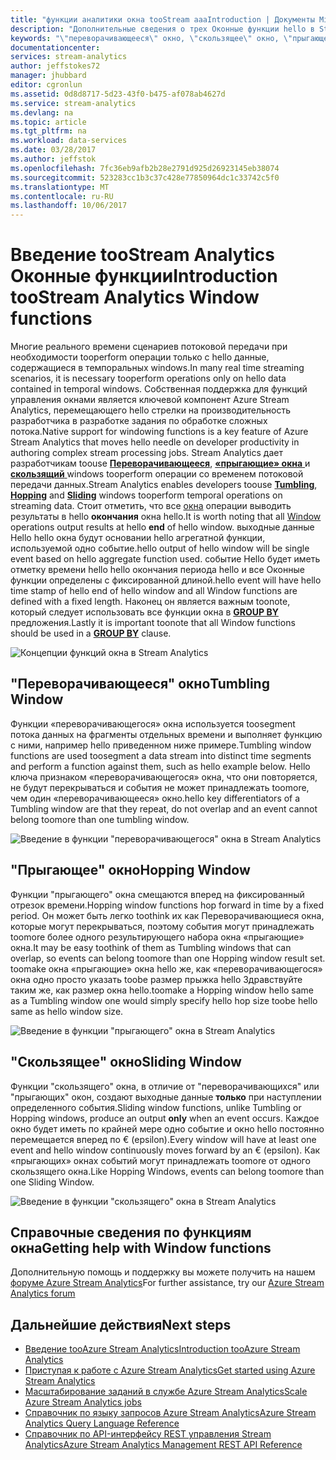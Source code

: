```yaml
---
title: "функции аналитики окна tooStream aaaIntroduction | Документы Microsoft"
description: "Дополнительные сведения о трех Оконные функции hello в Stream Analytics («переворачивающееся», «прыгающее», перемещая)."
keywords: "\"переворачивающееся\" окно, \"скользящее\" окно, \"прыгающее\" окно"
documentationcenter: 
services: stream-analytics
author: jeffstokes72
manager: jhubbard
editor: cgronlun
ms.assetid: 0d8d8717-5d23-43f0-b475-af078ab4627d
ms.service: stream-analytics
ms.devlang: na
ms.topic: article
ms.tgt_pltfrm: na
ms.workload: data-services
ms.date: 03/28/2017
ms.author: jeffstok
ms.openlocfilehash: 7fc36eb9afb2b28e2791d925d26923145eb38074
ms.sourcegitcommit: 523283cc1b3c37c428e77850964dc1c33742c5f0
ms.translationtype: MT
ms.contentlocale: ru-RU
ms.lasthandoff: 10/06/2017
---
```

# <a name="introduction-toostream-analytics-window-functions"></a><span data-ttu-id="10af0-104">Введение tooStream Analytics Оконные функции</span><span class="sxs-lookup"><span data-stu-id="10af0-104">Introduction tooStream Analytics Window functions</span></span>
<span data-ttu-id="10af0-105">Многие реального времени сценариев потоковой передачи при необходимости tooperform операции только с hello данные, содержащиеся в темпоральных windows.</span><span class="sxs-lookup"><span data-stu-id="10af0-105">In many real time streaming scenarios, it is necessary tooperform operations only on hello data contained in temporal windows.</span></span> <span data-ttu-id="10af0-106">Собственная поддержка для функций управления окнами является ключевой компонент Azure Stream Analytics, перемещающего hello стрелки на производительность разработчика в разработке задания по обработке сложных потока.</span><span class="sxs-lookup"><span data-stu-id="10af0-106">Native support for windowing functions is a key feature of Azure Stream Analytics that moves hello needle on developer productivity in authoring complex stream processing jobs.</span></span> <span data-ttu-id="10af0-107">Stream Analytics дает разработчикам toouse [ **Переворачивающееся**](https://msdn.microsoft.com/library/dn835055.aspx), [ **«прыгающие» окна** ](https://msdn.microsoft.com/library/dn835041.aspx) и [ **скользящий** ](https://msdn.microsoft.com/library/dn835051.aspx) windows tooperform операции со временем потоковой передачи данных.</span><span class="sxs-lookup"><span data-stu-id="10af0-107">Stream Analytics enables developers toouse [**Tumbling**](https://msdn.microsoft.com/library/dn835055.aspx), [**Hopping**](https://msdn.microsoft.com/library/dn835041.aspx) and [**Sliding**](https://msdn.microsoft.com/library/dn835051.aspx) windows tooperform temporal operations on streaming data.</span></span> <span data-ttu-id="10af0-108">Стоит отметить, что все [окна](https://msdn.microsoft.com/library/dn835019.aspx) операции выводить результаты в hello **окончания** окна hello.</span><span class="sxs-lookup"><span data-stu-id="10af0-108">It is worth noting that all [Window](https://msdn.microsoft.com/library/dn835019.aspx) operations output results at hello **end** of hello window.</span></span> <span data-ttu-id="10af0-109">выходные данные Hello hello окна будут основании hello агрегатной функции, используемой одно событие.</span><span class="sxs-lookup"><span data-stu-id="10af0-109">hello output of hello window will be single event based on hello aggregate function used.</span></span> <span data-ttu-id="10af0-110">событие Hello будет иметь отметку времени hello hello окончания периода hello и все Оконные функции определены с фиксированной длиной.</span><span class="sxs-lookup"><span data-stu-id="10af0-110">hello event will have hello time stamp of hello end of hello window and all Window functions are defined with a fixed length.</span></span> <span data-ttu-id="10af0-111">Наконец он является важным toonote, который следует использовать все функции окна в [ **GROUP BY** ](https://msdn.microsoft.com/library/dn835023.aspx) предложения.</span><span class="sxs-lookup"><span data-stu-id="10af0-111">Lastly it is important toonote that all Window functions should be used in a [**GROUP BY**](https://msdn.microsoft.com/library/dn835023.aspx) clause.</span></span>

![Концепции функций окна в Stream Analytics](media/stream-analytics-window-functions/stream-analytics-window-functions-conceptual.png)

## <a name="tumbling-window"></a><span data-ttu-id="10af0-113">"Переворачивающееся" окно</span><span class="sxs-lookup"><span data-stu-id="10af0-113">Tumbling Window</span></span>
<span data-ttu-id="10af0-114">Функции «переворачивающегося» окна используется toosegment потока данных на фрагменты отдельных времени и выполняет функцию с ними, например hello приведенном ниже примере.</span><span class="sxs-lookup"><span data-stu-id="10af0-114">Tumbling window functions are used toosegment a data stream into distinct time segments and perform a function against them, such as hello example below.</span></span> <span data-ttu-id="10af0-115">Hello ключа признаком «переворачивающегося» окна, что они повторяется, не будут перекрываться и события не может принадлежать toomore, чем один «переворачивающееся» окно.</span><span class="sxs-lookup"><span data-stu-id="10af0-115">hello key differentiators of a Tumbling window are that they repeat, do not overlap and an event cannot belong toomore than one tumbling window.</span></span>

![Введение в функции "переворачивающегося" окна в Stream Analytics](media/stream-analytics-window-functions/stream-analytics-window-functions-tumbling-intro.png)

## <a name="hopping-window"></a><span data-ttu-id="10af0-117">"Прыгающее" окно</span><span class="sxs-lookup"><span data-stu-id="10af0-117">Hopping Window</span></span>
<span data-ttu-id="10af0-118">Функции "прыгающего" окна смещаются вперед на фиксированный отрезок времени.</span><span class="sxs-lookup"><span data-stu-id="10af0-118">Hopping window functions hop forward in time by a fixed period.</span></span> <span data-ttu-id="10af0-119">Он может быть легко toothink их как Переворачивающиеся окна, которые могут перекрываться, поэтому события могут принадлежать toomore более одного результирующего набора окна «прыгающие» окна.</span><span class="sxs-lookup"><span data-stu-id="10af0-119">It may be easy toothink of them as Tumbling windows that can overlap, so events can belong toomore than one Hopping window result set.</span></span> <span data-ttu-id="10af0-120">toomake окна «прыгающие» окна hello же, как «переворачивающегося» окна одно просто указать toobe размер прыжка hello Здравствуйте таким же, как размер окна hello.</span><span class="sxs-lookup"><span data-stu-id="10af0-120">toomake a Hopping window hello same as a Tumbling window one would simply specify hello hop size toobe hello same as hello window size.</span></span> 

![Введение в функции "прыгающего" окна в Stream Analytics](media/stream-analytics-window-functions/stream-analytics-window-functions-hopping-intro.png)

## <a name="sliding-window"></a><span data-ttu-id="10af0-122">"Скользящее" окно</span><span class="sxs-lookup"><span data-stu-id="10af0-122">Sliding Window</span></span>
<span data-ttu-id="10af0-123">Функции "скользящего" окна, в отличие от "переворачивающихся" или "прыгающих" окон, создают выходные данные **только** при наступлении определенного события.</span><span class="sxs-lookup"><span data-stu-id="10af0-123">Sliding window functions, unlike Tumbling or Hopping windows, produce an output **only**  when an event occurs.</span></span> <span data-ttu-id="10af0-124">Каждое окно будет иметь по крайней мере одно событие и окно hello постоянно перемещается вперед по € (epsilon).</span><span class="sxs-lookup"><span data-stu-id="10af0-124">Every window will have at least one event and hello window continuously moves forward by an € (epsilon).</span></span> <span data-ttu-id="10af0-125">Как «прыгающих» окнах событий могут принадлежать toomore от одного скользящего окна.</span><span class="sxs-lookup"><span data-stu-id="10af0-125">Like Hopping Windows, events can belong toomore than one Sliding Window.</span></span>

![Введение в функции "скользящего" окна в Stream Analytics](media/stream-analytics-window-functions/stream-analytics-window-functions-sliding-intro.png)

## <a name="getting-help-with-window-functions"></a><span data-ttu-id="10af0-127">Справочные сведения по функциям окна</span><span class="sxs-lookup"><span data-stu-id="10af0-127">Getting help with Window functions</span></span>
<span data-ttu-id="10af0-128">Дополнительную помощь и поддержку вы можете получить на нашем [форуме Azure Stream Analytics](https://social.msdn.microsoft.com/Forums/en-US/home?forum=AzureStreamAnalytics)</span><span class="sxs-lookup"><span data-stu-id="10af0-128">For further assistance, try our [Azure Stream Analytics forum](https://social.msdn.microsoft.com/Forums/en-US/home?forum=AzureStreamAnalytics)</span></span>

## <a name="next-steps"></a><span data-ttu-id="10af0-129">Дальнейшие действия</span><span class="sxs-lookup"><span data-stu-id="10af0-129">Next steps</span></span>
* [<span data-ttu-id="10af0-130">Введение tooAzure Stream Analytics</span><span class="sxs-lookup"><span data-stu-id="10af0-130">Introduction tooAzure Stream Analytics</span></span>](stream-analytics-introduction.md)
* [<span data-ttu-id="10af0-131">Приступая к работе с Azure Stream Analytics</span><span class="sxs-lookup"><span data-stu-id="10af0-131">Get started using Azure Stream Analytics</span></span>](stream-analytics-real-time-fraud-detection.md)
* [<span data-ttu-id="10af0-132">Масштабирование заданий в службе Azure Stream Analytics</span><span class="sxs-lookup"><span data-stu-id="10af0-132">Scale Azure Stream Analytics jobs</span></span>](stream-analytics-scale-jobs.md)
* [<span data-ttu-id="10af0-133">Справочник по языку запросов Azure Stream Analytics</span><span class="sxs-lookup"><span data-stu-id="10af0-133">Azure Stream Analytics Query Language Reference</span></span>](https://msdn.microsoft.com/library/azure/dn834998.aspx)
* [<span data-ttu-id="10af0-134">Справочник по API-интерфейсу REST управления Stream Analytics</span><span class="sxs-lookup"><span data-stu-id="10af0-134">Azure Stream Analytics Management REST API Reference</span></span>](https://msdn.microsoft.com/library/azure/dn835031.aspx)

